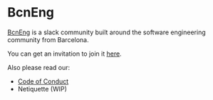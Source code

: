 # BcnEng

[BcnEng](http://bcneng.net) is a slack community built around the software engineering community from Barcelona.

You can get an invitation to join it [here](http://slack.bcneng.net).

Also please read our:
- [Code of Conduct](https://github.com/bcneng/bcneng/blob/master/coc/README.md)
- Netiquette (WIP)
